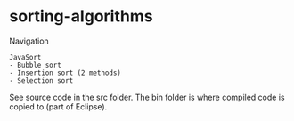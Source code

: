 # sorting-algorithms
Navigation
```
JavaSort
- Bubble sort
- Insertion sort (2 methods)
- Selection sort
```

See source code in the src folder.
The bin folder is where compiled code is copied to (part of Eclipse).
